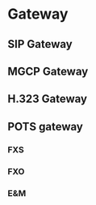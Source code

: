 # Gateway

## SIP Gateway

## MGCP Gateway

## H.323 Gateway

## POTS gateway
### FXS
### FXO
### E&M
